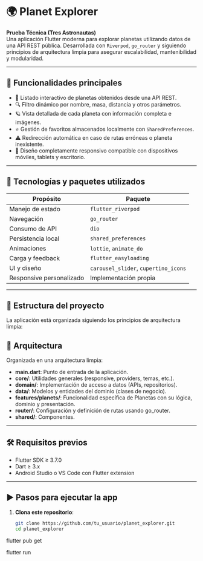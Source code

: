 # 🌍 Planet Explorer

**Prueba Técnica (Tres Astronautas)**  
Una aplicación Flutter moderna para explorar planetas utilizando datos de una API REST pública. Desarrollada con `Riverpod`, `go_router` y siguiendo principios de arquitectura limpia para asegurar escalabilidad, mantenibilidad y modularidad.

---

## 🚀 Funcionalidades principales

- 🌌 Listado interactivo de planetas obtenidos desde una API REST.
- 🔍 Filtro dinámico por nombre, masa, distancia y otros parámetros.
- 🪐 Vista detallada de cada planeta con información completa e imágenes.
- ⭐ Gestión de favoritos almacenados localmente con `SharedPreferences`.
- ⚠️ Redirección automática en caso de rutas erróneas o planeta inexistente.
- 📱 Diseño completamente responsivo compatible con dispositivos móviles, tablets y escritorio.

---

## 🧰 Tecnologías y paquetes utilizados

| Propósito              | Paquete                          |
|------------------------|----------------------------------|
| Manejo de estado       | `flutter_riverpod`               |
| Navegación             | `go_router`                      |
| Consumo de API         | `dio`                            |
| Persistencia local     | `shared_preferences`             |
| Animaciones            | `lottie`, `animate_do`           |
| Carga y feedback       | `flutter_easyloading`            |
| UI y diseño            | `carousel_slider`, `cupertino_icons` |
| Responsive personalizado | Implementación propia           |

---

## 📁 Estructura del proyecto

La aplicación está organizada siguiendo los principios de arquitectura limpia:

## 🧱 Arquitectura

Organizada en una arquitectura limpia:

- **main.dart**: Punto de entrada de la aplicación.  
- **core/**: Utilidades generales (responsive, providers, temas, etc.).  
- **domain/**: Implementación de acceso a datos (APIs, repositorios).  
- **data/**: Modelos y entidades del dominio (clases de negocio).  
- **features/planets/**: Funcionalidad específica de Planetas con su lógica, dominio y presentación.  
- **router/**: Configuración y definición de rutas usando go_router.
- **shared/**: Componentes.



---

## 🛠️ Requisitos previos

- Flutter SDK ≥ 3.7.0
- Dart ≥ 3.x
- Android Studio o VS Code con Flutter extension

---

## ▶️ Pasos para ejecutar la app

1. **Clona este repositorio**:
   ```bash
   git clone https://github.com/tu_usuario/planet_explorer.git
   cd planet_explorer

flutter pub get

flutter run
